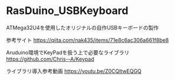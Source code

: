 # RasDuino_USBKeyboard
ATMega32U4を使用したオリジナルの自作USBキーボードの製作

参考サイト
https://qiita.com/nak435/items/71e8c6ac306a661f8be8

Aruduino環境でKeyPadを扱う上で必要なライブラリ
https://github.com/Chris--A/Keypad

ライブラリ導入参考動画
https://youtu.be/Z0CQltwEQGQ
